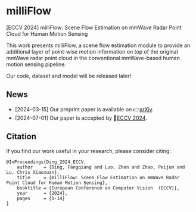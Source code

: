 # milliFlow
[ECCV 2024] milliFlow: Scene Flow Estimation on mmWave Radar Point Cloud for Human Motion Sensing

This work presents milliFlow, a scene flow estimation module to provide an additional layer of point-wise motion information on top of the original mmWave radar point cloud in the conventional mmWave-based human motion sensing pipeline.

Our code, dataset and model will be released later! 

## News
 - [2024-03-15] Our preprint paper is available on 👉[arXiv](https://arxiv.org/pdf/2306.17010).
 - [2024-07-01] Our paper is accepted by 🎉[ECCV 2024](https://eccv2024.ecva.net/).
   
## Citation
If you find our work useful in your research, please consider citing:


```shell
@InProceedings{Ding_2024_ECCV,
    author    = {Ding, Fangqiang and Luo, Zhen and Zhao, Peijun and Lu, Chris Xiaoxuan},
    title     = {milliFlow: Scene Flow Estimation on mmWave Radar Point Cloud for Human Motion Sensing},
    booktitle = {European Conference on Computer Vision  (ECCV)},
    year      = {2024},
    pages     = {1-14}
}
```
